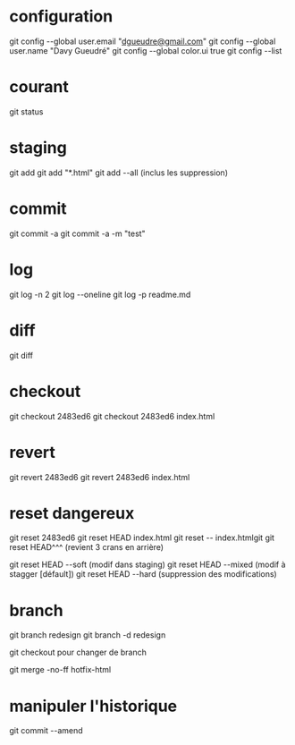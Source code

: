 # configuration
git config --global user.email "dgueudre@gmail.com"
git config --global user.name "Davy Gueudré"
git config --global color.ui true
git config --list

# courant
git status

# staging
git add <fileName>
git add "*.html"
git add --all (inclus les suppression)

# commit
git commit -a
git commit -a -m "test"

# log
git log -n 2
git log --oneline
git log -p readme.md

# diff
git diff

# checkout
git checkout 2483ed6
git checkout 2483ed6 index.html

# revert
git revert 2483ed6
git revert 2483ed6 index.html

# reset dangereux
git reset 2483ed6
git reset HEAD index.html
git reset -- index.htmlgit 
git reset HEAD^^^ (revient 3 crans en arrière)

git reset HEAD --soft (modif dans staging)
git reset HEAD --mixed (modif à stagger [défault])
git reset HEAD --hard (suppression des modifications)

# branch
git branch redesign
git branch -d redesign

git checkout pour changer de branch

git merge -no-ff hotfix-html

# manipuler l'historique
git commit --amend